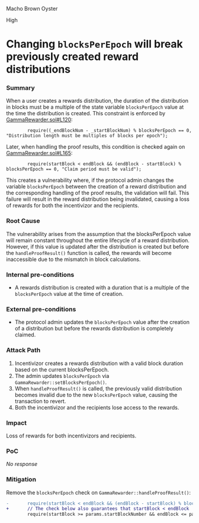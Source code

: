 Macho Brown Oyster

High

# Changing `blocksPerEpoch` will break previously created reward distributions

### Summary

When a user creates a rewards distribution, the duration of the distribution in blocks must be a multiple of the state variable `blocksPerEpoch` value at the time the distribution is created. This constraint is enforced by [GammaRewarder.sol#L120](https://github.com/sherlock-audit/2024-10-gamma-rewarder/blob/main/GammaRewarder/contracts/GammaRewarder.sol#L120
):
```solidity
        require((_endBlockNum - _startBlockNum) % blocksPerEpoch == 0, "Distribution length must be multiples of blocks per epoch");
```

Later, when handling the proof results, this condition is checked again on [GammaRewarder.sol#L165](https://github.com/sherlock-audit/2024-10-gamma-rewarder/blob/main/GammaRewarder/contracts/GammaRewarder.sol#L165):
```solidity
        require(startBlock < endBlock && (endBlock - startBlock) % blocksPerEpoch == 0, "Claim period must be valid");
```

This creates a vulnerability where, if the protocol admin changes the variable `blocksPerEpoch` between the creation of a reward distribution and the corresponding handling of the proof results, the validation will fail. This failure will result in the reward distribution being invalidated, causing a loss of rewards for both the incentivizor and the recipients.


### Root Cause

The vulnerability arises from the assumption that the blocksPerEpoch value will remain constant throughout the entire lifecycle of a reward distribution. However, if this value is updated after the distribution is created but before the `handleProofResult()` function is called, the rewards will become inaccessible due to the mismatch in block calculations.


### Internal pre-conditions

- A rewards distribution is created with a duration that is a multiple of the `blocksPerEpoch` value at the time of creation.

### External pre-conditions

- The protocol admin updates the `blocksPerEpoch` value after the creation of a distribution but before the rewards distribution is completely claimed.

### Attack Path

1. Incentivizor creates a rewards distribution with a valid block duration based on the current blocksPerEpoch.
2. The admin updates `blocksPerEpoch` via `GammaRewarder::setBlocksPerEpoch()`.
3. When `handleProofResult()` is called, the previously valid distribution becomes invalid due to the new `blocksPerEpoch` value, causing the transaction to revert.
4. Both the incentivizor and the recipients lose access to the rewards.


### Impact

Loss of rewards for both incentivizors and recipients.

### PoC

_No response_

### Mitigation

Remove the `blocksPerEpoch` check on `GammaRewarder::handleProofResult()`:
```diff
-       require(startBlock < endBlock && (endBlock - startBlock) % blocksPerEpoch == 0, "Claim period must be valid");
+       // The check below also guarantees that startBlock < endBlock
        require(startBlock >= params.startBlockNumber && endBlock <= params.endBlockNumber, "Claim range has to include distribution range.");
```
